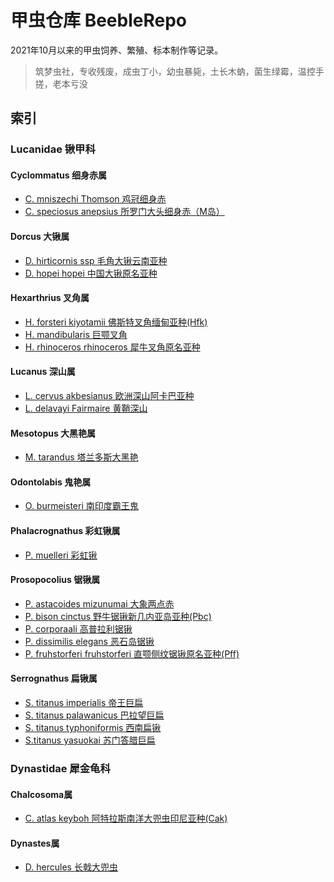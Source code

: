 # 甲虫仓库 BeebleRepo

2021年10月以来的甲虫饲养、繁殖、标本制作等记录。

> 筑梦虫社，专收残废，成虫丁小，幼虫暴毙，土长木蚋，菌生绿霉，温控手搓，老本亏没

## 索引

### Lucanidae 锹甲科

#### Cyclommatus 细身赤属

+ [C. mniszechi Thomson 鸡冠细身赤](./Lucanidae%E9%94%B9%E7%94%B2%E7%A7%91/Cyclommatus%E7%BB%86%E8%BA%AB%E8%B5%A4%E5%B1%9E/C.mniszechi.Thomson%E9%B8%A1%E5%86%A0%E7%BB%86%E8%BA%AB%E8%B5%A4)
+ [C. speciosus anepsius 所罗门大头细身赤（M岛）](./Lucanidae%E9%94%B9%E7%94%B2%E7%A7%91/Cyclommatus%E7%BB%86%E8%BA%AB%E8%B5%A4%E5%B1%9E/C.speciosus%E6%89%80%E7%BD%97%E9%97%A8%E5%A4%A7%E5%A4%B4%E7%BB%86%E8%BA%AB%E8%B5%A4/C.s.anepsius)

#### Dorcus 大锹属

+ [D. hirticornis ssp 毛角大锹云南亚种](./Lucanidae%E9%94%B9%E7%94%B2%E7%A7%91/Dorcus%E5%A4%A7%E9%94%B9%E5%B1%9E/D.hirticornis%E6%AF%9B%E8%A7%92%E5%A4%A7%E9%94%B9/D.h.ssp%E6%AF%9B%E8%A7%92%E5%A4%A7%E9%94%B9%E4%BA%91%E5%8D%97%E4%BA%9A%E7%A7%8D)
+ [D. hopei hopei 中国大锹原名亚种](./Lucanidae%E9%94%B9%E7%94%B2%E7%A7%91/Dorcus%E5%A4%A7%E9%94%B9%E5%B1%9E/D.%20hopei%E4%B8%AD%E5%9B%BD%E5%A4%A7%E9%94%B9/D.h.hopei%E4%B8%AD%E5%9B%BD%E5%A4%A7%E9%94%B9%E5%8E%9F%E5%90%8D%E4%BA%9A%E7%A7%8D)

#### Hexarthrius 叉角属

+ [H. forsteri kiyotamii 佛斯特叉角缅甸亚种(Hfk)](./Lucanidae%E9%94%B9%E7%94%B2%E7%A7%91/Hexarthrius%E5%8F%89%E8%A7%92%E5%B1%9E/H.forsteri%E4%BD%9B%E6%96%AF%E7%89%B9%E5%8F%89%E8%A7%92/H.f.kiyotamii%E7%BC%85%E7%94%B8%E4%BA%9A%E7%A7%8D)
+ [H. mandibularis 巨颚叉角](./Lucanidae%E9%94%B9%E7%94%B2%E7%A7%91/Hexarthrius%E5%8F%89%E8%A7%92%E5%B1%9E/H.mandibularis%E5%B7%A8%E9%A2%9A%E5%8F%89%E8%A7%92)
+ [H. rhinoceros rhinoceros 犀牛叉角原名亚种](./Lucanidae%E9%94%B9%E7%94%B2%E7%A7%91/Hexarthrius%E5%8F%89%E8%A7%92%E5%B1%9E/H.rhinoceros%E7%8A%80%E7%89%9B%E5%8F%89%E8%A7%92/H.r.rhinoceros)

#### Lucanus 深山属

+ [L. cervus akbesianus 欧洲深山阿卡巴亚种](./Lucanidae%E9%94%B9%E7%94%B2%E7%A7%91/Lucanus%E6%B7%B1%E5%B1%B1%E5%B1%9E/L.cervus%E6%AC%A7%E6%B4%B2%E6%B7%B1%E5%B1%B1%E9%94%B9/L.c.akbesianus%E9%98%BF%E5%8D%A1%E5%B7%B4%E6%B7%B1%E5%B1%B1%E9%94%B9)
+ [L. delavayi Fairmaire 黄鞘深山](./Lucanidae%E9%94%B9%E7%94%B2%E7%A7%91/Lucanus%E6%B7%B1%E5%B1%B1%E5%B1%9E/L.delavayi.Fairmaire%E9%BB%84%E9%9E%98%E6%B7%B1%E5%B1%B1%E9%94%B9)

#### Mesotopus 大黑艳属

+ [M. tarandus 塔兰多斯大黑艳](./Lucanidae%E9%94%B9%E7%94%B2%E7%A7%91/Mesotopus%E5%A4%A7%E9%BB%91%E8%89%B3%E5%B1%9E/M.tarandus%E5%A1%94%E5%85%B0%E5%A4%9A%E6%96%AF%E5%A4%A7%E9%BB%91%E8%89%B3)

#### Odontolabis 鬼艳属

+ [O. burmeisteri 南印度霸王鬼](./Lucanidae%E9%94%B9%E7%94%B2%E7%A7%91/Odontolabis%E9%AC%BC%E8%89%B3%E5%B1%9E/O.burmeisteri%E5%8D%97%E5%8D%B0%E5%BA%A6%E9%9C%B8%E7%8E%8B%E9%AC%BC)

#### Phalacrognathus 彩虹锹属

+ [P. muelleri 彩虹锹](./Lucanidae%E9%94%B9%E7%94%B2%E7%A7%91/Phalacrognathus%E5%BD%A9%E8%99%B9%E9%94%B9%E5%B1%9E/P.muelleri%E5%BD%A9%E8%99%B9%E9%94%B9)

#### Prosopocolius 锯锹属

+ [P. astacoides mizunumai 大象两点赤](./Lucanidae%E9%94%B9%E7%94%B2%E7%A7%91/Prosopocolius%E9%94%AF%E9%94%B9%E5%B1%9E/P.astacoides%E4%B8%A4%E7%82%B9%E8%B5%A4%E9%94%AF%E9%94%B9/P.a.mizunumai%E5%A4%A7%E8%B1%A1%E4%B8%A4%E7%82%B9%E8%B5%A4/%E5%A4%A7%E8%B1%A1%E4%B8%A4%E7%82%B9%E8%B5%A4%E9%A5%B2%E8%82%B2%E5%B0%8F%E8%AE%B0.md)
+ [P. bison cinctus 野牛锯锹新几内亚岛亚种(Pbc)](./Lucanidae%E9%94%B9%E7%94%B2%E7%A7%91/Prosopocolius%E9%94%AF%E9%94%B9%E5%B1%9E/P.bison%E9%87%8E%E7%89%9B%E9%94%AF%E9%94%B9/P.b.cinctus%E6%96%B0%E5%87%A0%E5%86%85%E4%BA%9A%E5%B2%9B%E4%BA%9A%E7%A7%8D)
+ [P. corporaali 高普拉利锯锹](./Lucanidae%E9%94%B9%E7%94%B2%E7%A7%91/Prosopocolius%E9%94%AF%E9%94%B9%E5%B1%9E/P.corporaali%E9%AB%98%E6%99%AE%E6%8B%89%E5%88%A9%E9%94%AF%E9%94%B9)
+ [P. dissimilis elegans 恶石岛锯锹](./Lucanidae%E9%94%B9%E7%94%B2%E7%A7%91/Prosopocolius%E9%94%AF%E9%94%B9%E5%B1%9E/P.dissimilis%E5%A5%84%E7%BE%8E%E9%94%AF%E9%94%B9/P.d.elegans%E6%81%B6%E7%9F%B3%E5%B2%9B%E9%94%AF%E9%94%B9)
+ [P. fruhstorferi fruhstorferi 直颚侧纹锯锹原名亚种(Pff)](./Lucanidae%E9%94%B9%E7%94%B2%E7%A7%91/Prosopocolius%E9%94%AF%E9%94%B9%E5%B1%9E/P.fruhstorferi%E7%9B%B4%E9%A2%9A%E4%BE%A7%E7%BA%B9%E9%94%AF%E9%94%B9/P.f.fruhstorferi/pff%E9%A5%B2%E8%82%B2%E5%B0%8F%E8%AE%B0.md)

#### Serrognathus 扁锹属

+ [S. titanus imperialis 帝王巨扁](./Lucanidae%E9%94%B9%E7%94%B2%E7%A7%91/Serrognathus%E6%89%81%E9%94%B9%E5%B1%9E/S.titanus/S.t.imperialis%E5%B8%9D%E7%8E%8B%E5%B7%A8%E6%89%81)
+ [S. titanus palawanicus 巴拉望巨扁](./Lucanidae%E9%94%B9%E7%94%B2%E7%A7%91/Serrognathus%E6%89%81%E9%94%B9%E5%B1%9E/S.titanus/S.t.palawanicus%E5%B7%B4%E6%8B%89%E6%9C%9B%E5%B7%A8%E6%89%81)
+ [S. titanus typhoniformis 西南扁锹](./Lucanidae%E9%94%B9%E7%94%B2%E7%A7%91/Serrognathus%E6%89%81%E9%94%B9%E5%B1%9E/S.titanus/S.t.typhoniformis%E8%A5%BF%E5%8D%97%E6%89%81%E9%94%B9)
+ [S.titanus yasuokai 苏门答腊巨扁](./Lucanidae%E9%94%B9%E7%94%B2%E7%A7%91/Serrognathus%E6%89%81%E9%94%B9%E5%B1%9E/S.titanus/S.t.yasuokai%E8%8B%8F%E9%97%A8%E7%AD%94%E8%85%8A%E5%B7%A8%E6%89%81)

### Dynastidae 犀金龟科

#### Chalcosoma属

+ [C. atlas keyboh 阿特拉斯南洋大兜虫印尼亚种(Cak)](./Dynastidae%E7%8A%80%E9%87%91%E9%BE%9F%E7%A7%91/Chalcosoma%E5%B1%9E/C.atlas%E9%98%BF%E7%89%B9%E6%8B%89%E6%96%AF%E5%8D%97%E6%B4%8B%E5%A4%A7%E5%85%9C%E8%99%AB/C.a.keyboh%E9%98%BF%E7%89%B9%E6%8B%89%E6%96%AF%E5%8D%97%E6%B4%8B%E5%A4%A7%E5%85%9C%E8%99%AB%E5%8D%B0%E5%B0%BC%E4%BA%9A%E7%A7%8D(Cak)/)

#### Dynastes属

+ [D. hercules 长戟大兜虫](./Dynastidae%E7%8A%80%E9%87%91%E9%BE%9F%E7%A7%91/Dynastes%E5%B1%9E/D.hercules%E9%95%BF%E6%88%9F%E5%A4%A7%E5%85%9C%E8%99%AB/D.h.hercules%E8%B5%AB%E5%85%8B%E5%8A%9B%E5%A3%AB%E9%95%BF%E6%88%9F%E5%A4%A7%E5%85%9C%E8%99%AB/%E8%B5%AB%E5%85%8B%E5%8A%9B%E5%A3%AB%E9%95%BF%E6%88%9F%E5%A4%A7%E5%85%9C%E8%99%AB%E9%A5%B2%E8%82%B2%E8%AE%B0%E5%BD%95.md)
